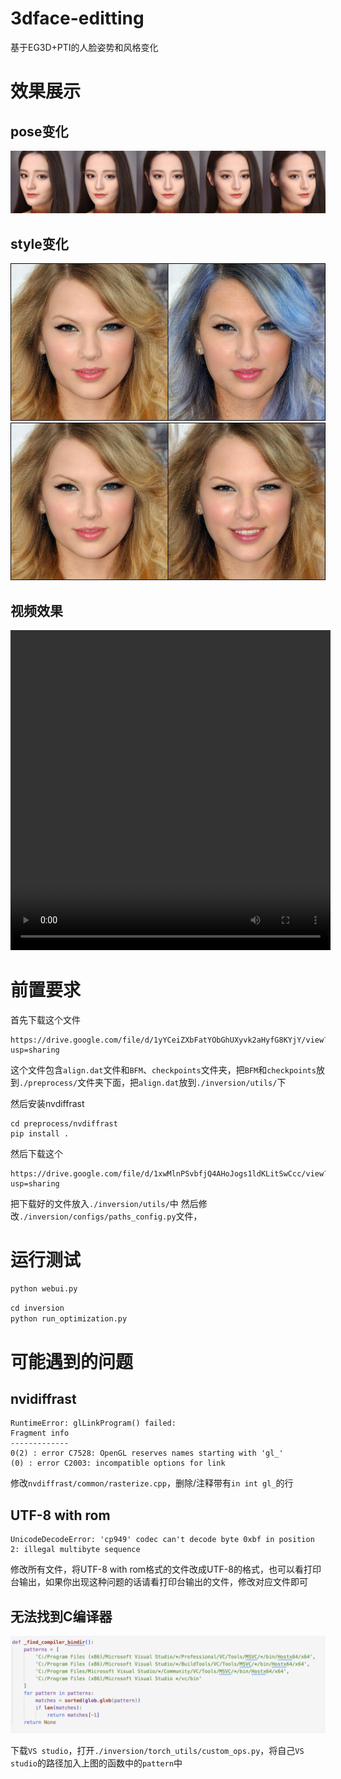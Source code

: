 # 3dface-editting

基于EG3D+PTI的人脸姿势和风格变化


# 效果展示

## pose变化

![](./pic_show/pic.png)

## style变化

![](./pic_show/taylor_bluehair.jpg)
![](./pic_show/taylor_smile.jpg)

## 视频效果
<video width="512" height="512" controls>
  <source src="./pic_show/output_video.mp4" type="video/mp4">
  Your browser does not support the video tag.
</video>

# 前置要求

首先下载这个文件

```
https://drive.google.com/file/d/1yYCeiZXbFatYObGhUXyvk2aHyfG8KYjY/view?usp=sharing
```

这个文件包含`align.dat`文件和`BFM`、`checkpoints`文件夹，把`BFM`和`checkpoints`放到`./preprocess/`文件夹下面，把`align.dat`放到`./inversion/utils/`下

然后安装nvdiffrast

```
cd preprocess/nvdiffrast
pip install .
```

然后下载这个

```
https://drive.google.com/file/d/1xwMlnPSvbfjQ4AHoJogs1ldKLitSwCcc/view?usp=sharing
```
把下载好的文件放入`./inversion/utils/`中
然后修改`./inversion/configs/paths_config.py`文件，

# 运行测试

```python
python webui.py
```

```python
cd inversion
python run_optimization.py
```

# 可能遇到的问题

## nvidiffrast

```
RuntimeError: glLinkProgram() failed:
Fragment info
-------------
0(2) : error C7528: OpenGL reserves names starting with 'gl_'
(0) : error C2003: incompatible options for link
```

修改`nvdiffrast/common/rasterize.cpp`，删除/注释带有`in int gl_`的行

## UTF-8 with rom

```
UnicodeDecodeError: 'cp949' codec can't decode byte 0xbf in position 2: illegal multibyte sequence
```

修改所有文件，将UTF-8 with rom格式的文件改成UTF-8的格式，也可以看打印台输出，如果你出现这种问题的话请看打印台输出的文件，修改对应文件即可

## 无法找到C编译器

![](./pic_show/pic2.png)

下载`VS studio`，打开`./inversion/torch_utils/custom_ops.py`，将自己`VS studio`的路径加入上图的函数中的`pattern`中



